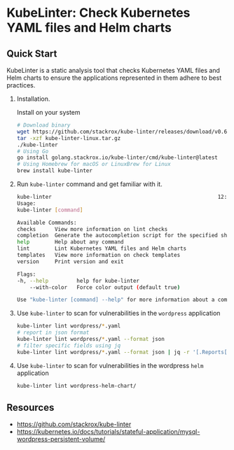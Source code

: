 # KubeLinter: Check Kubernetes YAML files and Helm charts

## Quick Start

KubeLinter is a static analysis tool that checks Kubernetes YAML files and Helm charts to ensure the applications represented in them adhere to best practices.

1. Installation.

    Install on your system

    ```bash
    # Download binary
    wget https://github.com/stackrox/kube-linter/releases/download/v0.6.5/kube-linter-linux.tar.gz
    tar -xzf kube-linter-linux.tar.gz
    ./kube-linter
    # Using Go
    go install golang.stackrox.io/kube-linter/cmd/kube-linter@latest
    # Using Homebrew for macOS or LinuxBrew for Linux
    brew install kube-linter
    ```

2. Run `kube-linter` command and get familiar with it.

    ```bash
    kube-linter                                                     12:36:45
    Usage:
    kube-linter [command]

    Available Commands:
    checks      View more information on lint checks
    completion  Generate the autocompletion script for the specified shell
    help        Help about any command
    lint        Lint Kubernetes YAML files and Helm charts
    templates   View more information on check templates
    version     Print version and exit

    Flags:
    -h, --help         help for kube-linter
        --with-color   Force color output (default true)

    Use "kube-linter [command] --help" for more information about a command.
    ```

3. Use `kube-linter` to scan for vulnerabilities in the `wordpress` application

    ```bash
    kube-linter lint wordpress/*.yaml
    # report in json format
    kube-linter lint wordpress/*.yaml --format json
    # filter specific fields using jq
    kube-linter lint wordpress/*.yaml --format json | jq -r '[.Reports[] | { "Check": .Check, "Service": .Object.K8sObject.Name, "Type": .Object.K8sObject.GroupVersionKind.Kind, "Message": .Diagnostic.Message, "Remediation": .Remediation }]'
    ```

4. Use `kube-linter` to scan for vulnerabilities in the wordpress `helm` application

    ```bash
    kube-linter lint wordpress-helm-chart/
    ```

## Resources

- <https://github.com/stackrox/kube-linter>
- <https://kubernetes.io/docs/tutorials/stateful-application/mysql-wordpress-persistent-volume/>
